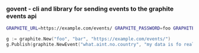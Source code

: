 ### govent - cli and library for sending events to the graphite events api

```bash
GRAPHITE_URL=https://example.com/events/ GRAPHITE_PASSWORD=foo GRAPHITE_USERNAME=bar govent --tag go.write.me.an.event.build --what what.aint.no.country "my data is fo realz"
```

```go
g := graphite.New("foo", "bar", "https://example.com/events/")
g.Publish(graphite.NewEvent("what.aint.no.country", "my data is fo realz", "go.write.me.an.event.build"))
```
